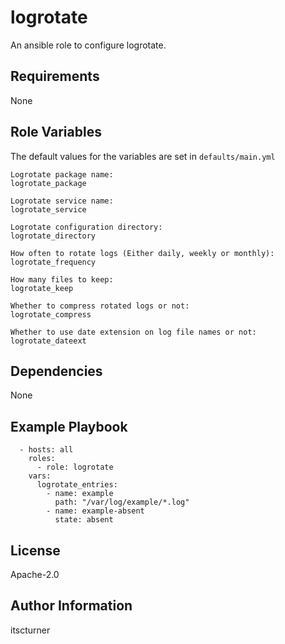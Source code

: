 logrotate
=========

An ansible role to configure logrotate.

Requirements
------------

None

Role Variables
--------------

The default values for the variables are set in `defaults/main.yml`
```
Logrotate package name:
logrotate_package

Logrotate service name:
logrotate_service

Logrotate configuration directory:
logrotate_directory

How often to rotate logs (Either daily, weekly or monthly):
logrotate_frequency

How many files to keep:
logrotate_keep

Whether to compress rotated logs or not:
logrotate_compress

Whether to use date extension on log file names or not:
logrotate_dateext
```

Dependencies
------------

None

Example Playbook
----------------
```
  - hosts: all
    roles:
      - role: logrotate
    vars:
      logrotate_entries:
        - name: example
          path: "/var/log/example/*.log"
        - name: example-absent
          state: absent
```

License
-------

Apache-2.0

Author Information
------------------

itscturner

